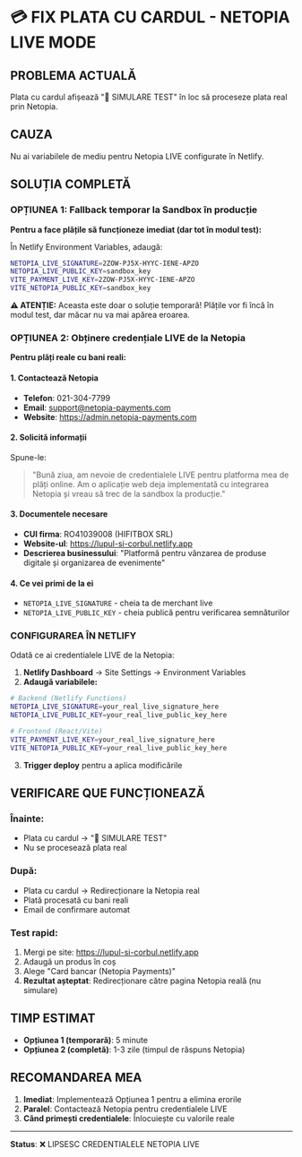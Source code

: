 # 💳 FIX PLATA CU CARDUL - NETOPIA LIVE MODE

## PROBLEMA ACTUALĂ

Plata cu cardul afișează "🧪 SIMULARE TEST" în loc să proceseze plata real prin Netopia.

## CAUZA

Nu ai variabilele de mediu pentru Netopia LIVE configurate în Netlify.

## SOLUȚIA COMPLETĂ

### OPȚIUNEA 1: Fallback temporar la Sandbox în producție

**Pentru a face plățile să funcționeze imediat (dar tot în modul test):**

În Netlify Environment Variables, adaugă:

```bash
NETOPIA_LIVE_SIGNATURE=2ZOW-PJ5X-HYYC-IENE-APZO
NETOPIA_LIVE_PUBLIC_KEY=sandbox_key
VITE_PAYMENT_LIVE_KEY=2ZOW-PJ5X-HYYC-IENE-APZO
VITE_NETOPIA_PUBLIC_KEY=sandbox_key
```

**⚠️ ATENȚIE:** Aceasta este doar o soluție temporară! Plățile vor fi încă în modul test, dar măcar nu va mai apărea eroarea.

### OPȚIUNEA 2: Obținere credențiale LIVE de la Netopia

**Pentru plăți reale cu bani reali:**

#### 1. Contactează Netopia

- **Telefon**: 021-304-7799
- **Email**: support@netopia-payments.com
- **Website**: https://admin.netopia-payments.com

#### 2. Solicită informații

Spune-le:

> "Bună ziua, am nevoie de credentialele LIVE pentru platforma mea de plăți online. Am o aplicație web deja implementată cu integrarea Netopia și vreau să trec de la sandbox la producție."

#### 3. Documentele necesare

- **CUI firma**: RO41039008 (HIFITBOX SRL)
- **Website-ul**: https://lupul-si-corbul.netlify.app
- **Descrierea businessului**: "Platformă pentru vânzarea de produse digitale și organizarea de evenimente"

#### 4. Ce vei primi de la ei

- `NETOPIA_LIVE_SIGNATURE` - cheia ta de merchant live
- `NETOPIA_LIVE_PUBLIC_KEY` - cheia publică pentru verificarea semnăturilor

### CONFIGURAREA ÎN NETLIFY

Odată ce ai credentialele LIVE de la Netopia:

1. **Netlify Dashboard** → Site Settings → Environment Variables
2. **Adaugă variabilele:**

```bash
# Backend (Netlify Functions)
NETOPIA_LIVE_SIGNATURE=your_real_live_signature_here
NETOPIA_LIVE_PUBLIC_KEY=your_real_live_public_key_here

# Frontend (React/Vite)
VITE_PAYMENT_LIVE_KEY=your_real_live_signature_here
VITE_NETOPIA_PUBLIC_KEY=your_real_live_public_key_here
```

3. **Trigger deploy** pentru a aplica modificările

## VERIFICARE QUE FUNCȚIONEAZĂ

### Înainte:

- Plata cu cardul → "🧪 SIMULARE TEST"
- Nu se procesează plata real

### După:

- Plata cu cardul → Redirecționare la Netopia real
- Plată procesată cu bani reali
- Email de confirmare automat

### Test rapid:

1. Mergi pe site: https://lupul-si-corbul.netlify.app
2. Adaugă un produs în coș
3. Alege "Card bancar (Netopia Payments)"
4. **Rezultat așteptat**: Redirecționare către pagina Netopia reală (nu simulare)

## TIMP ESTIMAT

- **Opțiunea 1 (temporară)**: 5 minute
- **Opțiunea 2 (completă)**: 1-3 zile (timpul de răspuns Netopia)

## RECOMANDAREA MEA

1. **Imediat**: Implementează Opțiunea 1 pentru a elimina erorile
2. **Paralel**: Contactează Netopia pentru credentialele LIVE
3. **Când primești credentialele**: Înlocuiește cu valorile reale

---

**Status**: ❌ LIPSESC CREDENTIALELE NETOPIA LIVE
